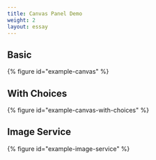 ```yaml
---
title: Canvas Panel Demo
weight: 2
layout: essay
---
```


## Basic
{% figure id="example-canvas" %}

## With Choices
{% figure id="example-canvas-with-choices" %}

## Image Service
{% figure id="example-image-service" %}
